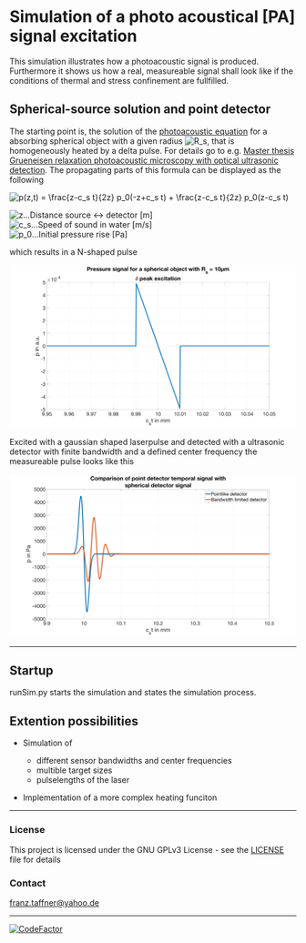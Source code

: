 # Simulation of a photo acoustical [PA] signal excitation

This simulation illustrates how a photoacoustic signal is produced.
Furthermore it shows us how a real, measureable signal shall look like if the conditions of thermal and stress confinement are fullfilled. 

## Spherical-source solution and point detector

The starting point is, the solution of the [photoacoustic equation](https://en.wikipedia.org/wiki/Photoacoustic_imaging#General_equation) for a absorbing spherical object with a given radius ![R_s](https://render.githubusercontent.com/render/math?math=R_s), that is homogeneously heated by a delta pulse. For details go to e.g. [Master thesis
Grueneisen relaxation photoacoustic microscopy with optical ultrasonic detection](https://github.com/fxat/Master_thesis__GR-PAM_and_OUSD/blob/master/thesis/main.pdf).
The propagating parts of this formula can be displayed as the following

![p(z,t) = \frac{z-c_s t}{2z} p_0(-z+c_s t) + \frac{z-c_s t}{2z} p_0(z-c_s t)](https://render.githubusercontent.com/render/math?math=p(z%2Ct)%20%3D%20%5Cfrac%7Bz-c_s%20t%7D%7B2z%7D%20p_0(-z%2Bc_s%20t)%20%2B%20%5Cfrac%7Bz-c_s%20t%7D%7B2z%7D%20p_0(z-c_s%20t))

![z](https://render.githubusercontent.com/render/math?math=z)...Distance source <-> detector [m]  
![c_s](https://render.githubusercontent.com/render/math?math=c_s)...Speed of sound in water [m/s]  
![p_0](https://render.githubusercontent.com/render/math?math=p_0)...Initial pressure rise [Pa]  

which results in a N-shaped pulse

![](https://github.com/fxat/Master_thesis__GR-PAM_and_OUSD/blob/master/thesis/02_principles_of_photoacoustics/images/nShape.png)

Excited with a gaussian shaped laserpulse and detected with a ultrasonic detector with finite bandwidth and a defined center frequency the measureable pulse looks like this

![](https://github.com/fxat/Master_thesis__GR-PAM_and_OUSD/blob/master/thesis/02_principles_of_photoacoustics/images/timeSphericalDet.png)

****
## Startup

runSim.py starts the simulation and states the simulation process.

## Extention possibilities

* Simulation of 
  * different sensor bandwidths and center frequencies
  * multible target sizes 
  * pulselengths of the laser
  
* Implementation of a more complex heating funciton

****

### License
This project is licensed under the GNU GPLv3 License - see the [LICENSE](https://github.com/fxat/simulationPAsignal/blob/master/LICENSE) file for details

### Contact

franz.taffner@yahoo.de
****
[![CodeFactor](https://www.codefactor.io/repository/github/fxat/simulationpasignal/badge)](https://www.codefactor.io/repository/github/fxat/simulationpasignal)
